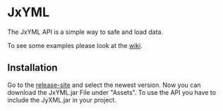 # JxYML

The JxYML API is a simple way to safe and load data.

To see some examples please look at the [wiki](https://github.com/Zero-Developing/JxYML/wiki).

## Installation
Go to the [release-site](https://github.com/Zero-Developing/JxYML/releases) and select the newest version. Now you can download the JxYML.jar File under "Assets".
To use the API you have to include the JyXML.jar in your project.<br>



